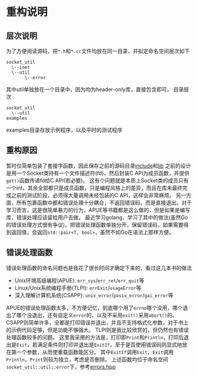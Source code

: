 # 重构说明
## 层次说明
为了方便阅读源码，把`*.h`和`*.cc`文件均放在同一目录，并拟定命名空间层次如下
```
socket_util
  \--inet
  \--util
       \--error
```
其中util单独放在一个目录中，因为均为header-only库，直接包含即可，
目录层次
```
socket_util
  \--util
examples
```
examples目录存放示例程序，以及平时的测试程序
## 重构原因
暂时仅简单包装了套接字函数，因此保存之前的源码目录[include](../include)和[lib](../lib)
之前的设计是用一个Socket类持有一个文件描述符(fd)，然后封装C API为成员函数，并提供`get()`函数传递fd给C API(若必要)。
这有个问题就是本质上Socket类的成员只有一个int，其余全部都只是成员函数，只是编程风格上的差异，而且在库未最终完成之前的测试阶段，必须得大量调用未经包装的C API，这样会非常麻烦。
另一方面，所有包裹函数中都和错误处理十分耦合，不返回错误码，而是直接退出。对于学习而言，这是很简单暴力的行为，APUE等书籍都是这么做的，但是如果是编写库，错误处理应该留给用户去做。
最近学习golang，学习了其中的做法(虽然Go的错误处理方式很有争议)，把错误处理函数单独分开，保留错误码，如果需要得到返回值，会返回`std::pair<T, bool>`，虽然不如Go在语法上那样方便。
## 错误处理函数
错误处理函数的命名问题也是我花了很长时间才确定下来的，看过这几本书的做法
- Unix环境高级编程(APUE): `err_sys`/`err_ret`/`err_quit`等
- Linux/Unix系统编程手册(TLPI): `errExit`/`usageError`等
- 深入理解计算机系统(CSAPP): `unix_error`/`posix_error`/`gai_error`等

APUE的错误处理函数太多，不方便记忆，到底哪个用了`errno`哪个没用，哪个退出了哪个没退出，还有自定义`error`的，以及不采用`exit()`采用`abort()`的。
CSAPP则简单许多，全都是打印错误并退出，并且不支持格式化参数，对于书上的示例代码足够，但是功能不够强大。
TLPI则是我比较欣赏的，但仍然也有错误处理函数较多的问题。
这里我采用的方法是，打印即`Print`和`Println`，打印后退出是`Exit`，若满足条件则打印并退出是`ExitIf`，至于是否使用错误码则显式地放在第一个参数，从而使重载函数能区分。
其中`ExitIf`调用`Exit`，`Exit`调用`Println`，`Print`则较为独立，考虑是否删除。
上述函数均位于命名空间`socket_util::util::error`下，参考[errors.hpp](util/errors.hpp)
